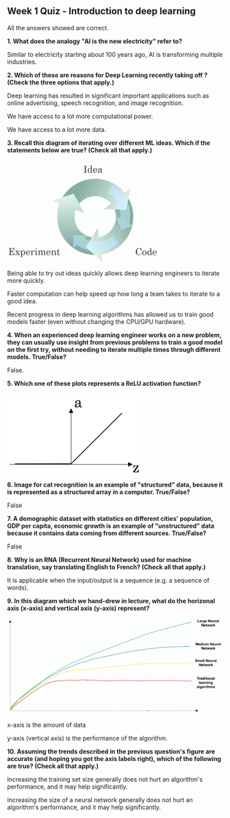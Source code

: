 ## Week 1 Quiz - Introduction to deep learning

All the answers showed are correct.

**1. What does the analogy "AI is the new electricity" refer to?**

Similar to electricity starting about 100 years ago, AI is transforming multiple industries.

**2. Which of these are reasons for Deep Learning recently taking off ? (Check the three options that apply.)**

Deep learning has resulted in significant important applications such as online advertising, speech recognition, and image recognition.

We have access to a lot more computational power.

We have access to a lot more data.

**3. Recall this diagram of iterating over different ML ideas. Which if the statements below are true? (Check all that apply.)**

![](images/q1_1.png)

Being able to try out ideas quickly allows deep learning engineers to iterate more quickly.

Faster computation can help speed up how long a team takes to iterate to a good idea.

Recent progress in deep learning algorithms has allowed us to train good models faster (even  without changing the CPU/GPU hardware).

**4. When an experienced deep learning engineer works on a new problem, they can usually use insight from previous problems to train a good model on the first try, without needing to iterate multiple times through different models. True/False?**

False.

**5. Which one of these plots represents a ReLU activation function?**

![q1_2](images/q1_2.png)

**6. Image for cat recognition is an example of "structured" data, because it is represented as a structured array in a computer. True/False?**

False

**7. A demographic dataset with statistics on different cities' population, GDP per capita, economic growth is an example of "unstructured" data because it contains data coming from different sources. True/False?** 

False

**8. Why is an RNA (Recurrent Neural Network) used for machine translation, say translating English to French? (Check all that apply.)**

It is applicable when the input/output is a sequence (e.g. a sequence of words).

**9. In this diagram which we hand-drew in lecture, what do the horizonal axis (x-axis) and vertical axis (y-axis) represent?**

<img src="images/q1_3.png" alt="q1_3" style="zoom:90%;" />

x-axis is the amount of data

y-axis (vertical axis) is the performance of the algorithm.

**10. Assuming the trends described in the previous question's figure are accurate (and hoping you got the axis labels right), which of the following are true? (Check all that apply.)**

Increasing the training set size generally does not hurt an algorithm's performance, and it may help significantly.

Increasing the size of a neural network generally does not hurt an algorithm's performance, and it may help significantly.